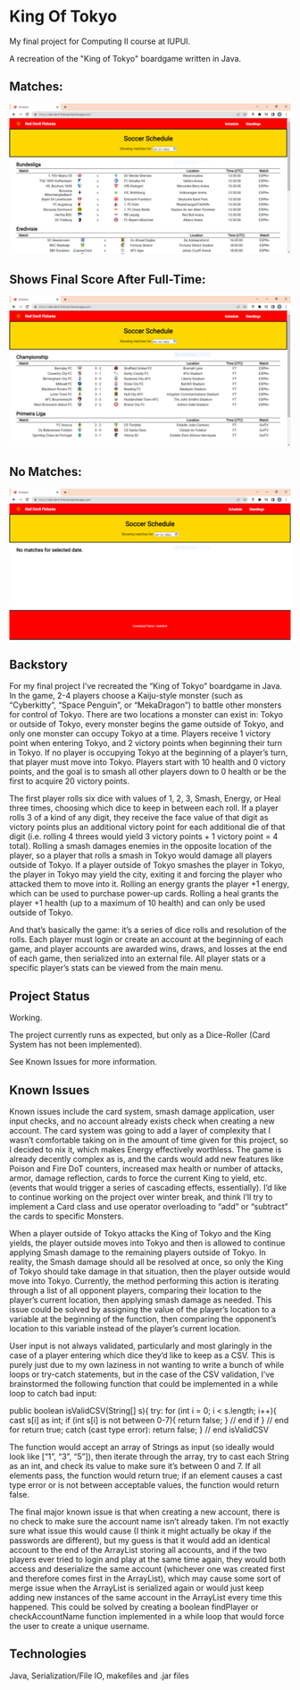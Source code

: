 # King Of Tokyo

My final project for Computing II course at IUPUI.

A recreation of the "King of Tokyo" boardgame written in Java.

## Matches: ##

[![red-devil-matches](https://github.com/conshipl/red-devil-fixtures/blob/main/red-devil-matches.PNG)](github.com/conshipl)

## Shows Final Score After Full-Time: ##

[![red-devil-fulltime](https://github.com/conshipl/red-devil-fixtures/blob/main/red-devil-fulltime.PNG)]()

## No Matches: ##

[![red-devil-no-matches](https://github.com/conshipl/red-devil-fixtures/blob/main/red-devil-no-matches.PNG)](github.com/conshipl)


## Backstory
For my final project I’ve recreated the “King of Tokyo” boardgame in Java. In the game, 2-4 players choose a Kaiju-style monster (such as “Cyberkitty”, “Space Penguin”, or “MekaDragon”) to battle other monsters for control of Tokyo. There are two locations a monster can exist in: Tokyo or outside of Tokyo, every monster begins the game outside of Tokyo, and only one monster can occupy Tokyo at a time. Players receive 1 victory point when entering Tokyo, and 2 victory points when beginning their turn in Tokyo. If no player is occupying Tokyo at the beginning of a player’s turn, that player must move into Tokyo. Players start with 10 health and 0 victory points, and the goal is to smash all other players down to 0 health or be the first to acquire 20 victory points.

The first player rolls six dice with values of 1, 2, 3, Smash, Energy, or Heal three times, choosing which dice to keep in between each roll. If a player rolls 3 of a kind of any digit, they receive the face value of that digit as victory points plus an additional victory point for each additional die of that digit (i.e. rolling 4 threes would yield 3 victory points + 1 victory point = 4 total). Rolling a smash damages enemies in the opposite location of the player, so a player that rolls a smash in Tokyo would damage all players outside of Tokyo. If a player outside of Tokyo smashes the player in Tokyo, the player in Tokyo may yield the city, exiting it and forcing the player who attacked them to move into it. Rolling an energy grants the player +1 energy, which can be used to purchase power-up cards. Rolling a heal grants the player +1 health (up to a maximum of 10 health) and can only be used outside of Tokyo.

And that’s basically the game: it’s a series of dice rolls and resolution of the rolls. Each player must login or create an account at the beginning of each game, and player accounts are awarded wins, draws, and losses at the end of each game, then serialized into an external file. All player stats or a specific player’s stats can be viewed from the main menu.

## Project Status
Working.

The project currently runs as expected, but only as a Dice-Roller (Card System has not been implemented).

See Known Issues for more information.

## Known Issues
Known issues include the card system, smash damage application, user input checks, and no account already exists check when creating a new account. The card system was going to add a layer of complexity that I wasn’t comfortable taking on in the amount of time given for this project, so I decided to nix it, which makes Energy effectively worthless. The game is already decently complex as is, and the cards would add new features like Poison and Fire DoT counters, increased max health or number of attacks, armor, damage reflection, cards to force the current King to yield, etc. (events that would trigger a series of cascading effects, essentially). I’d like to continue working on the project over winter break, and think I’ll try to implement a Card class and use operator overloading to “add” or “subtract” the cards to specific Monsters.

When a player outside of Tokyo attacks the King of Tokyo and the King yields, the player outside moves into Tokyo and then is allowed to continue applying Smash damage to the remaining players outside of Tokyo. In reality, the Smash damage should all be resolved at once, so only the King of Tokyo should take damage in that situation, then the player outside would move into Tokyo. Currently, the method performing this action is iterating through a list of all opponent players, comparing their location to the player’s current location, then applying smash damage as needed. This issue could be solved by assigning the value of the player’s location to a variable at the beginning of the function, then comparing the opponent’s location to this variable instead of the player’s current location.

User input is not always validated, particularly and most glaringly in the case of a player entering which dice they’d like to keep as a CSV. This is purely just due to my own laziness in not wanting to write a bunch of while loops or try-catch statements, but in the case of the CSV validation, I’ve brainstormed the following function that could be implemented in a while loop to catch bad input:

public boolean isValidCSV(String[] s){
    try:
        for (int i = 0; i < s.length; i++){
            cast s[i] as int;
            if (int s[i] is not between 0-7){
                return false;
            } // end if
        } // end for
        return true;
    catch (cast type error):
        return false;
} // end isValidCSV

The function would accept an array of Strings as input (so ideally would look like [“1”, “3”, “5”]), then iterate through the array, try to cast each String as an int, and check its value to make sure it’s between 0 and 7. If all elements pass, the function would return true; if an element causes a cast type error or is not between acceptable values, the function would return false.

The final major known issue is that when creating a new account, there is no check to make sure the account name isn’t already taken. I’m not exactly sure what issue this would cause (I think it might actually be okay if the passwords are different), but my guess is that it would add an identical account to the end of the ArrayList storing all accounts, and if the two players ever tried to login and play at the same time again, they would both access and deserialize the same account (whichever one was created first and therefore comes first in the ArrayList), which may cause some sort of merge issue when the ArrayList is serialized again or would just keep adding new instances of the same account in the ArrayList every time this happened. This could be solved by creating a boolean findPlayer or checkAccountName function implemented in a while loop that would force the user to create a unique username.

## Technologies
Java, Serialization/File IO, makefiles and .jar files
